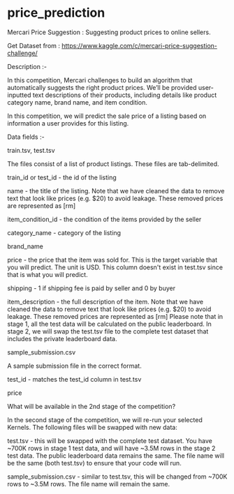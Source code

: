 # price_prediction
Mercari Price Suggestion : Suggesting product prices to online sellers.

Get Dataset from : https://www.kaggle.com/c/mercari-price-suggestion-challenge/


Description :-

In this competition, Mercari challenges to build an algorithm that automatically suggests the right product prices.
We’ll be provided user-inputted text descriptions of their products, including details like product category name,
brand name, and item condition.

In this competition, we will predict the sale price of a listing based on information a user provides for this listing.


Data fields :-

train.tsv, test.tsv

The files consist of a list of product listings. These files are tab-delimited.

train_id or test_id - the id of the listing

name - the title of the listing. Note that we have cleaned the data to remove text that look like prices (e.g. $20) to avoid leakage.
 These removed prices are represented as [rm]

item_condition_id - the condition of the items provided by the seller

category_name - category of the listing

brand_name

price - the price that the item was sold for. This is the target variable that you will predict. The unit is USD.
 This column doesn't exist in test.tsv since that is what you will predict.

shipping - 1 if shipping fee is paid by seller and 0 by buyer

item_description - the full description of the item. Note that we have cleaned the data to remove text that look like prices (e.g. $20)
 to avoid leakage. These removed prices are represented as [rm]
 Please note that in stage 1, all the test data will be calculated on the public leaderboard. In stage 2, we will swap the test.tsv
 file to the complete test dataset that includes the private leaderboard data.



sample_submission.csv


A sample submission file in the correct format.

test_id - matches the test_id column in test.tsv

price

What will be available in the 2nd stage of the competition?

In the second stage of the competition, we will re-run your selected Kernels. The following files will be swapped with new data:

test.tsv - this will be swapped with the complete test dataset.
 You have ~700K rows in stage 1 test data, and will have ~3.5M rows in the stage 2 test data. The public leaderboard data remains the same.
 The file name will be the same (both test.tsv) to ensure that your code will run.

sample_submission.csv - similar to test.tsv, this will be changed from ~700K rows to ~3.5M rows. The file name will remain the same.